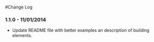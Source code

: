 #Change Log

### 1.1.0 - 11/01/2014
* Update README file with better examples an description of building elements.
